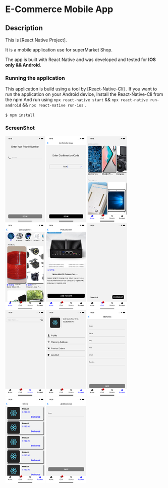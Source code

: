 # E-Commerce Mobile App

## Description

This is [React Native Project].

It is a mobile application use for superMarket Shop.

The app is built with React Native and was developed and tested for **IOS only && Android**.

### Running the application

This application is build using a tool by [React-Native-Cli] .
If you want to run the application on your Android device, Install the React-Native-Cli from the npm
And run using `npx react-native start` && `npx react-native run-android` && `npx react-native run-ios` .

`$ npm install`

### ScreenShot

<p float="left">

  <img src="screenshot/loginScreen.png" width="25%" />
  <img src="screenshot/confirmationScreen.png" width="25%" />
  <img src="screenshot/homePage.png" width="25%" />
  <img src="screenshot/categoryScreen.png" width="25%" />
  <img src="screenshot/productScreen.png" width="25%" />
  <img src="screenshot/checkOutScreen.png" width="25%" />
  <img src="screenshot/searchScreen.png" width="25%" />
  <img src="screenshot/accountScreen.png" width="25%" />
  <img src="screenshot/addressScreen.png" width="25%" />
  <img src="screenshot/orderScreen.png" width="25%" />
  <img src="screenshot/updateAccountScreen.png" width="25%" />
</p>
